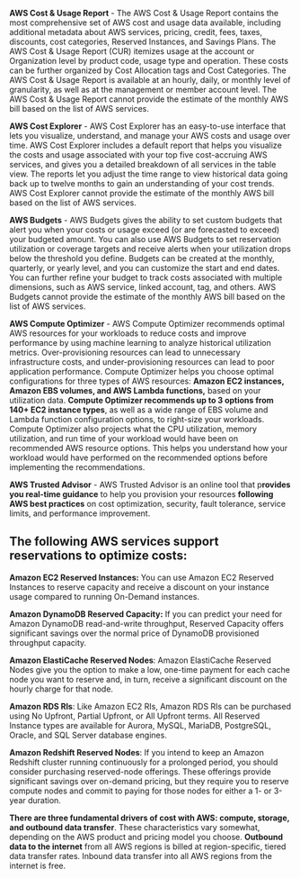 **AWS Cost & Usage Report** - The AWS Cost & Usage Report contains the most comprehensive set of AWS cost and usage data available, including additional metadata about AWS services, pricing, credit, fees, taxes, discounts, cost categories, Reserved Instances, and Savings Plans. The AWS Cost & Usage Report (CUR) itemizes usage at the account or Organization level by product code, usage type and operation. These costs can be further organized by Cost Allocation tags and Cost Categories. The AWS Cost & Usage Report is available at an hourly, daily, or monthly level of granularity, as well as at the management or member account level. The AWS Cost & Usage Report cannot provide the estimate of the monthly AWS bill based on the list of AWS services.

**AWS Cost Explorer** - AWS Cost Explorer has an easy-to-use interface that lets you visualize, understand, and manage your AWS costs and usage over time. AWS Cost Explorer includes a default report that helps you visualize the costs and usage associated with your top five cost-accruing AWS services, and gives you a detailed breakdown of all services in the table view. The reports let you adjust the time range to view historical data going back up to twelve months to gain an understanding of your cost trends. AWS Cost Explorer cannot provide the estimate of the monthly AWS bill based on the list of AWS services.

**AWS Budgets** - AWS Budgets gives the ability to set custom budgets that alert you when your costs or usage exceed (or are forecasted to exceed) your budgeted amount. You can also use AWS Budgets to set reservation utilization or coverage targets and receive alerts when your utilization drops below the threshold you define. Budgets can be created at the monthly, quarterly, or yearly level, and you can customize the start and end dates. You can further refine your budget to track costs associated with multiple dimensions, such as AWS service, linked account, tag, and others. AWS Budgets cannot provide the estimate of the monthly AWS bill based on the list of AWS services.

**AWS Compute Optimizer** - AWS Compute Optimizer recommends optimal AWS resources for your workloads to reduce costs and improve performance by using machine learning to analyze historical utilization metrics. Over-provisioning resources can lead to unnecessary infrastructure costs, and under-provisioning resources can lead to poor application performance. Compute Optimizer helps you choose optimal configurations for three types of AWS resources: **Amazon EC2 instances, Amazon EBS volumes, and AWS Lambda functions,** based on your utilization data.
**Compute Optimizer recommends up to 3 options from 140+ EC2 instance types**, as well as a wide range of EBS volume and Lambda function configuration options, to right-size your workloads. Compute Optimizer also projects what the CPU utilization, memory utilization, and run time of your workload would have been on recommended AWS resource options. This helps you understand how your workload would have performed on the recommended options before implementing the recommendations.

**AWS Trusted Advisor** - AWS Trusted Advisor is an online tool that p**rovides you real-time guidance** to help you provision your resources **following AWS best practices** on cost optimization, security, fault tolerance, service limits, and performance improvement.

## The following AWS services support reservations to optimize costs:
**Amazon EC2 Reserved Instances:** You can use Amazon EC2 Reserved Instances to reserve capacity and receive a discount on your instance usage compared to running On-Demand instances.

**Amazon DynamoDB Reserved Capacity:** If you can predict your need for Amazon DynamoDB read-and-write throughput, Reserved Capacity offers significant savings over the normal price of DynamoDB provisioned throughput capacity.

**Amazon ElastiCache Reserved Nodes**: Amazon ElastiCache Reserved Nodes give you the option to make a low, one-time payment for each cache node you want to reserve and, in turn, receive a significant discount on the hourly charge for that node.

**Amazon RDS RIs**: Like Amazon EC2 RIs, Amazon RDS RIs can be purchased using No Upfront, Partial Upfront, or All Upfront terms. All Reserved Instance types are available for Aurora, MySQL, MariaDB, PostgreSQL, Oracle, and SQL Server database engines.

**Amazon Redshift Reserved Nodes**: If you intend to keep an Amazon Redshift cluster running continuously for a prolonged period, you should consider purchasing reserved-node offerings. These offerings provide significant savings over on-demand pricing, but they require you to reserve compute nodes and commit to paying for those nodes for either a 1- or 3-year duration.

**There are three fundamental drivers of cost with AWS: compute, storage, and outbound data transfer**. These characteristics vary somewhat, depending on the AWS product and pricing model you choose. **Outbound data to the internet** from all AWS regions is billed at region-specific, tiered data transfer rates. Inbound data transfer into all AWS regions from the internet is free.



